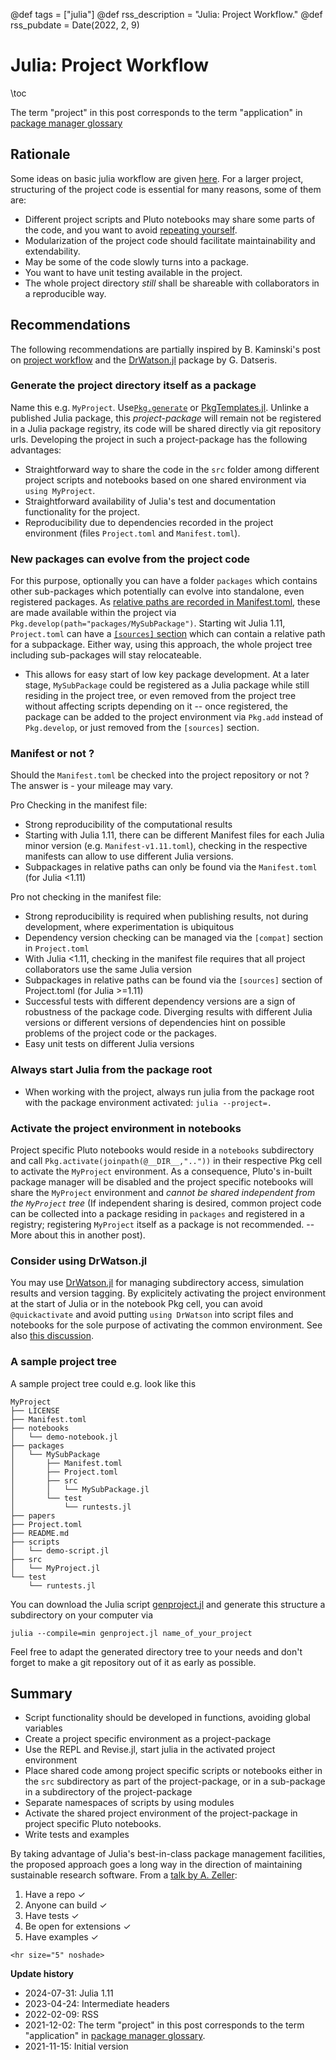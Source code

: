 @def tags = ["julia"]
@def rss_description = "Julia: Project Workflow."
@def rss_pubdate = Date(2022, 2, 9)

# Julia: Project Workflow

\toc 

The term "project" in this post corresponds to the term "application" in [package manager glossary](https://pkgdocs.julialang.org/v1/glossary/#Glossary)

## Rationale
Some ideas on basic julia workflow  are given  [here](/julia/basic-workflow).
For a larger project, structuring of the project code is essential for many reasons, some of them are:
- Different project scripts and Pluto notebooks may share some parts of the code, and you want to avoid [repeating yourself](https://en.wikipedia.org/wiki/Don%27t_repeat_yourself).
- Modularization of the project code should facilitate maintainability and extendability.
- May be some of the code slowly turns into a package.
- You want to have unit testing available in the project.
- The whole project directory _still_ shall be shareable with collaborators in a reproducible way.

## Recommendations

The following recommendations are partially inspired by B. Kaminski's post on  [project workflow](https://bkamins.github.io/julialang/2020/05/18/project-workflow.html) and  the  [DrWatson.jl](https://github.com/JuliaDynamics/DrWatson.jl) package by G. Datseris.


### Generate the project directory itself as a package
Name this e.g. `MyProject`. Use[`Pkg.generate`](https://pkgdocs.julialang.org/v1/creating-packages/) or [PkgTemplates.jl](https://github.com/invenia/PkgTemplates.jl). Unlinke a published Julia package, this  _project-package_ will remain not be registered in a Julia package registry, its code will be shared directly via git repository urls.  Developing the project in such a project-package has the following advantages:
   - Straightforward way to share  the code in the `src` folder among different project scripts and notebooks based on one shared environment via `using MyProject`.
   - Straightforward availability of Julia's  test and documentation functionality for the project.
   - Reproducibility due to dependencies recorded in the project environment (files `Project.toml` and `Manifest.toml`).

### New packages can evolve from the project code
For this purpose, optionally you can have a folder `packages` which contains other sub-packages which potentially can evolve into standalone, even registered packages. As [relative paths are recorded in Manifest.toml](https://github.com/JuliaLang/Pkg.jl/issues/1214), these are made available within the  project via `Pkg.develop(path="packages/MySubPackage")`.
Starting wit Julia 1.11, `Project.toml` can have a [`[sources]` section](https://pkgdocs.julialang.org/dev/toml-files/#The-[sources]-section) which can contain a relative path for a subpackage.
Either way, using this approach, the  whole project  tree including sub-packages  will stay relocateable.
   - This allows for easy start of low key package development. At a later stage, `MySubPackage` could be registered as a Julia package while still residing in the project tree, or even removed from the project tree without affecting  scripts depending on it -- once registered, the package can be added to the project environment via `Pkg.add` instead of `Pkg.develop`, or just removed from the `[sources]` section.
   
### Manifest or not ?
Should the `Manifest.toml` be checked into the project repository or not ? The answer is - your mileage may vary.

Pro Checking in the manifest file:
- Strong reproducibility of the computational results
- Starting with Julia 1.11, there can be different Manifest files for each Julia minor version (e.g. `Manifest-v1.11.toml`), checking in the respective manifests can allow to use different Julia versions.
- Subpackages in relative paths can only be found via the `Manifest.toml` (for Julia <1.11)

Pro not checking in the manifest file:
- Strong reproducibility is required when publishing results, not during development, where experimentation is ubiquitous
- Dependency version checking can be managed via the `[compat]` section in `Project.toml`
- With Julia <1.11, checking in the manifest file requires that all project collaborators use the same Julia version
- Subpackages in relative paths can be found via the `[sources]` section of Project.toml  (for Julia >=1.11)
- Successful tests with different dependency versions are a sign of robustness of the package code.  Diverging results with different Julia versions or different versions of dependencies hint on possible problems of the project code or the packages.
- Easy unit tests on different Julia versions

### Always start Julia from the package root
- When working with the project, always run julia from the package root with the package environment activated: `julia --project=.` 


### Activate the project environment in notebooks
Project specific Pluto notebooks would reside in a  `notebooks` subdirectory  and call  `Pkg.activate(joinpath(@__DIR__,".."))` in their respective Pkg cell to activate the `MyProject` environment.  As a consequence, Pluto's in-built package manager will be disabled and the project specific notebooks will share the `MyProject` environment and _cannot be shared independent from the `MyProject` tree_ (If independent sharing is desired, common project code can be collected into a package residing in `packages` and registered in a registry; registering `MyProject` itself as a package is not recommended.  -- More about this in another post).

### Consider using DrWatson.jl
You may use [DrWatson.jl](https://github.com/JuliaDynamics/DrWatson.jl) for managing subdirectory access, simulation results and version tagging. By explicitely activating the project environment at the start of Julia or in the notebook Pkg cell, you can avoid  `@quickactivate` and  avoid putting `using DrWatson` into script files and notebooks for the sole purpose of activating the common environment. See also [this discussion](https://github.com/JuliaDynamics/DrWatson.jl/issues/261).


### A sample project tree
A sample project tree could e.g. look like this
```
MyProject
├── LICENSE
├── Manifest.toml
├── notebooks
│   └── demo-notebook.jl
├── packages
│   └── MySubPackage
│       ├── Manifest.toml
│       ├── Project.toml
│       ├── src
│       │   └── MySubPackage.jl
│       └── test
│           └── runtests.jl
├── papers
├── Project.toml
├── README.md
├── scripts
│   └── demo-script.jl
├── src
│   └── MyProject.jl
└── test
    └── runtests.jl
```
You can download the Julia script [genproject.jl](/assets/genproject.jl) and generate this structure a subdirectory on your computer via
```
julia --compile=min genproject.jl name_of_your_project
```
Feel free to adapt the generated directory tree to your needs and don't forget to make a git repository out of it as early as possible.

## Summary

- Script functionality should be developed in functions, avoiding global variables
- Create a project specific environment as a project-package
- Use the REPL and  Revise.jl, start julia in the activated project environment
- Place shared code among project specific  scripts or  notebooks either in the `src` subdirectory as part of the project-package, or in a  sub-package in a subdirectory of the project-package
- Separate namespaces of scripts by using  modules
- Activate the shared project environment of the project-package in project specific Pluto notebooks. 
- Write tests and examples

By taking advantage of Julia's best-in-class package management facilities, the proposed approach goes a long way in the direction of maintaining sustainable research software. From a [talk by A. Zeller](https://de.slideshare.net/andreas.zeller/sustainable-research-software):
1. Have a repo ✓
2. Anyone can build ✓
3. Have tests ✓
4. Be open for extensions ✓
5. Have examples ✓


~~~
<hr size="5" noshade>
~~~
__Update history__
- 2024-07-31: Julia 1.11
- 2023-04-24: Intermediate headers
- 2022-02-09: RSS
- 2021-12-02: The term "project" in this post corresponds to the term "application" in [package manager glossary](https://pkgdocs.julialang.org/v1/glossary/#Glossary).
- 2021-11-15: Initial version 

